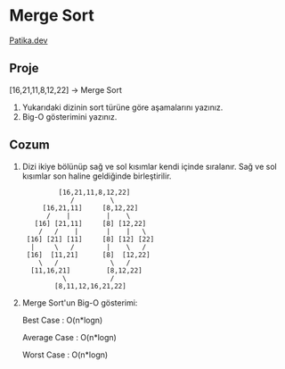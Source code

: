 # Merge Sort

[Patika.dev](https://app.patika.dev)

## Proje

[16,21,11,8,12,22] -> Merge Sort

1. Yukarıdaki dizinin sort türüne göre aşamalarını yazınız.
2. Big-O gösterimini yazınız.

## Cozum

1. Dizi ikiye bölünüp sağ ve sol kısımlar kendi içinde sıralanır. Sağ ve sol kısımlar son haline geldiğinde birleştirilir.

                [16,21,11,8,12,22]
                   /         \
            [16,21,11]     [8,12,22]
             /    |         |    \
          [16] [21,11]     [8] [12,22]
           /   /    |       |    |   \
        [16] [21] [11]     [8] [12] [22]
         |     \   /        |    \   /
        [16]  [11,21]      [8]  [12,22]
           \   /             \   /
         [11,16,21]         [8,12,22]
                 \           /
               [8,11,12,16,21,22]
               
 2. Merge Sort'un Big-O gösterimi: 
  
    Best Case : O(n*logn)
 
    Average Case : O(n*logn)
              
    Worst Case : O(n*logn)            
